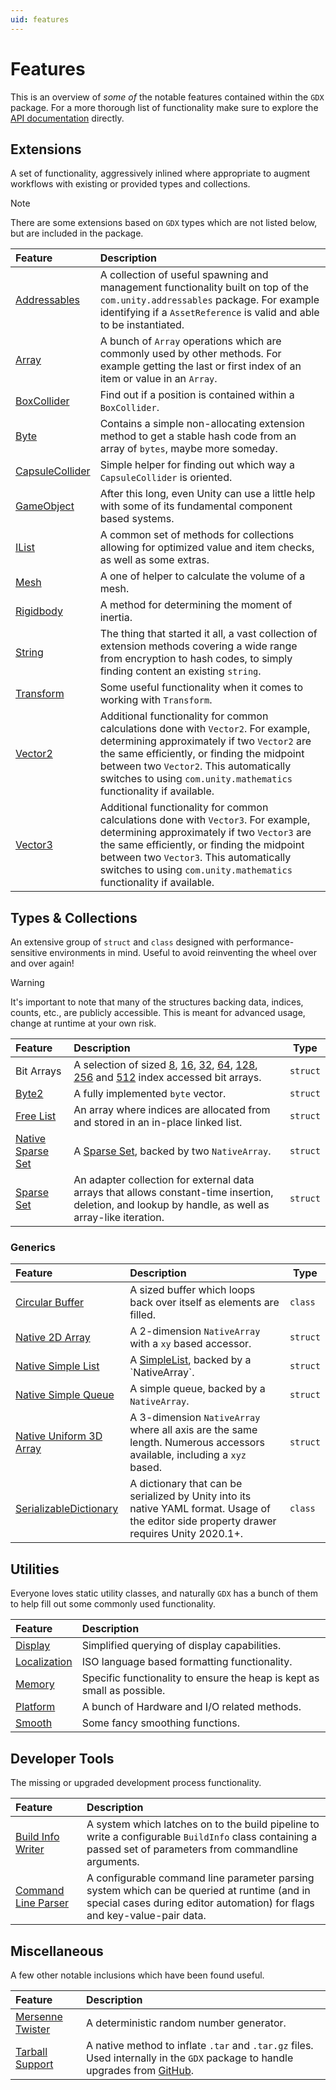 ```yaml
---
uid: features
---
```

# Features
This is an overview of *some of* the notable features contained within the `GDX` package. For a more thorough list of functionality make sure to explore the [API documentation](/api/index.html) directly.

## Extensions
A set of functionality, aggressively  inlined where appropriate to augment workflows with existing or provided types and collections.

> [!NOTE]
> There are some extensions based on `GDX` types which are not listed below, but are included in the package.	

Feature | Description
:--- | :---
[Addressables](xref:GDX.AddressablesExtensions) | A collection of useful spawning and management functionality built on top of the `com.unity.addressables` package. For example identifying if a `AssetReference` is valid and able to be instantiated.
[Array](xref:GDX.ArrayExtensions) | A bunch of `Array` operations which are commonly used by other methods. For example getting the last or first index of an item or value in an `Array`.
[BoxCollider](xref:GDX.BoxColliderExtensions) | Find out if a position is contained within a `BoxCollider`.
[Byte](xref:GDX.ByteExtensions) | Contains a simple non-allocating extension method to get a stable hash code from an array of `bytes`, maybe more someday.
[CapsuleCollider](xref:GDX.CapsuleColliderExtensions) | Simple helper for finding out which way a `CapsuleCollider` is oriented.
[GameObject](xref:GDX.GameObjectExtensions) | After this long, even Unity can use a little help with some of its fundamental component based systems.
[IList](xref:GDX.IListExtensions) | A common set of methods for collections allowing for optimized value and item checks, as well as some extras.
[Mesh](xref:GDX.MeshExtensions) | A one of helper to calculate the volume of a mesh.
[Rigidbody](xref:GDX.RigidbodyExtensions) | A method for determining the moment of inertia.
[String](xref:GDX.StringExtensions) | The thing that started it all, a vast collection of extension methods covering a wide range from encryption to hash codes, to simply finding content an existing `string`.
[Transform](xref:GDX.TransformExtensions) | Some useful functionality when it comes to working with `Transform`.
[Vector2](xref:GDX.Vector2Extensions) | Additional functionality for common calculations done with `Vector2`. For example, determining approximately if two `Vector2` are the same efficiently, or finding the midpoint between two `Vector2`. This automatically switches to using `com.unity.mathematics` functionality if available.
[Vector3](xref:GDX.Vector3Extensions) | Additional functionality for common calculations done with `Vector3`. For example, determining approximately if two `Vector3` are the same efficiently, or finding the midpoint between two `Vector3`. This automatically switches to using `com.unity.mathematics` functionality if available.
 

## Types & Collections
An extensive group of `struct` and `class` designed with performance-sensitive environments in mind. Useful to avoid reinventing the wheel over and over again!

> [!WARNING]
> It's important to note that many of the structures backing data, indices, counts, etc., are publicly accessible. This is meant for advanced usage, change at runtime at your own risk. 

Feature | Description | Type
:--- | :--- | ---
Bit Arrays | A selection of sized [8](xref:GDX.Collections.BitArray8), [16](xref:GDX.Collections.BitArray16), [32](xref:GDX.Collections.BitArray32), [64](xref:GDX.Collections.BitArray64), [128](xref:GDX.Collections.BitArray128), [256](xref:GDX.Collections.BitArray256) and [512](xref:GDX.Collections.BitArray512) index accessed bit arrays. | `struct`
[Byte2](xref:GDX.Mathematics.Byte2) | A fully implemented `byte` vector. | `struct`
[Free List](xref:GDX.Collections.FreeList) | An array where indices are allocated from and stored in an in-place linked list. | `struct`
[Native Sparse Set](xref:GDX.Collections.NativeSparseSet) | A [Sparse Set](xref:GDX.Collections.NativeSparseSet), backed by two `NativeArray`. | `struct`
[Sparse Set](xref:GDX.Collections.NativeSparseSet) | An adapter collection for external data arrays that allows constant-time insertion, deletion, and lookup by handle, as well as array-like iteration. | `struct`

### Generics
Feature | Description | Type
:--- | :--- | ---
[Circular Buffer](xref:GDX.Collections.Generic.CircularBuffer`1) | A sized buffer which loops back over itself as elements are filled. | `class`
[Native 2D Array](xref:GDX.Collections.Generic.NativeArray2D`1) | A 2-dimension `NativeArray` with a `xy` based accessor. | `struct`
[Native Simple List](xref:GDX.Collections.Generic.NativeSimpleList`1) | A [SimpleList](xref:GDX.Collections.Generic.SimpleList`1), backed by a `NativeArray`. | `struct`
[Native Simple Queue](xref:GDX.Collections.Generic.NativeSimpleQueue`1) | A simple queue, backed by a `NativeArray`. | `struct`
[Native Uniform 3D Array](xref:GDX.Collections.Generic.NativeUniformArray3D`1) | A 3-dimension `NativeArray` where all axis are the same length. Numerous accessors available, including a `xyz` based. | `struct`
[SerializableDictionary](xref:GDX.Collections.Generic.SerializableDictionary`2) | A dictionary that can be serialized by Unity into its native YAML format. Usage of the editor side property drawer requires Unity 2020.1+. | `class`

## Utilities
Everyone loves static utility classes, and naturally `GDX` has a bunch of them to help fill out some commonly used functionality.

Feature | Description
:--- | :---
[Display](xref:GDX.Display) | Simplified querying of display capabilities.
[Localization](xref:GDX.Localization) | ISO language based formatting functionality.
[Memory](xref:GDX.Memory) | Specific functionality to ensure the heap is kept as small as possible.
[Platform](xref:GDX.Platform) | A bunch of Hardware and I/O related methods.
[Smooth](xref:GDX.Mathematics.Smooth) | Some fancy smoothing functions.


## Developer Tools
The missing or upgraded development process functionality.

Feature | Description
:--- | :---
[Build Info Writer](xref:GDX.Editor.Build.BuildInfoProvider) | A system which latches on to the build pipeline to write a configurable `BuildInfo` class containing a passed set of parameters from commandline arguments.
[Command Line Parser](xref:GDX.Developer.CommandLineParser) | A configurable command line parameter parsing system which can be queried at runtime (and in special cases during editor automation) for flags and key-value-pair data.

## Miscellaneous
A few other notable inclusions which have been found useful.

Feature | Description
:--- | :---
[Mersenne Twister](xref:GDX.Mathematics.Random.MersenneTwister) | A deterministic random number generator.
[Tarball Support](xref:GDX.IO.Compression.TarFile) | A native method to inflate `.tar` and `.tar.gz` files. Used internally in the `GDX` package to handle upgrades from [GitHub](https://github.com/dotBunny/GDX/releases).
